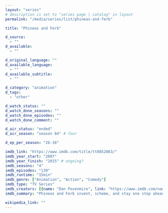 ```yaml
---
layout: "series"
# description is set to "series page | catalog" in layout
permalink: "/media/series/list/phineas-and-ferb"

title: "Phineas and Ferb"

d_source:
  - ""
d_available:
  - ""

d_original_language: ""
d_available_language:
  - ""
d_available_subtitle:
  - ""

d_category: "animation"
d_tags:
  - "other"

d_watch_status: ""
d_watch_done_seasons: ""
d_watch_done_episodes: ""
d_watch_done_comment: ""

d_air_status: "ended"
d_air_season: "season 04" # four

d_ep_per_season: "26-38"

imdb_link: "https://www.imdb.com/title/tt0852863/"
imdb_year_start: "2007"
imdb_year_finish: "2015" # ongoing?
imdb_seasons: "4"
imdb_episodes: "130"
imdb_runtime: "15min"
imdb_genre: ["Animation", "Action", "Comedy"]
imdb_type: "TV Series"
imdb_creators: [{name: "Dan Povenmire", link: "https://www.imdb.com/name/nm0693933/"}, {name: "Jeff 'Swampy' Marsh", link: "https://www.imdb.com/name/nm0550578/"}]
imdb_summary: "Phineas and Ferb invent, scheme, and stay one step ahead of their bratty sister. Meanwhile, their pet platypus plots against evil Dr. Doofenshmirtz."

wikipedia_link: ""
---
```

